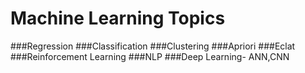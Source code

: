 # Machine Learning Topics
###Regression
###Classification
###Clustering
###Apriori
###Eclat
###Reinforcement Learning
###NLP
###Deep Learning- ANN,CNN
